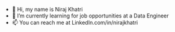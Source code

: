 - 👋 Hi, my name is Niraj Khatri
- 🌱 I’m currently learning for job opportunities at a Data Engineer
- 📫 You can reach me at LinkedIn.com/in/nirajkhatri

<!---
Niraj-Khatri/Niraj-Khatri is a ✨ special ✨ repository because its `README.md` (this file) appears on your GitHub profile.
You can click the Preview link to take a look at your changes.
--->
